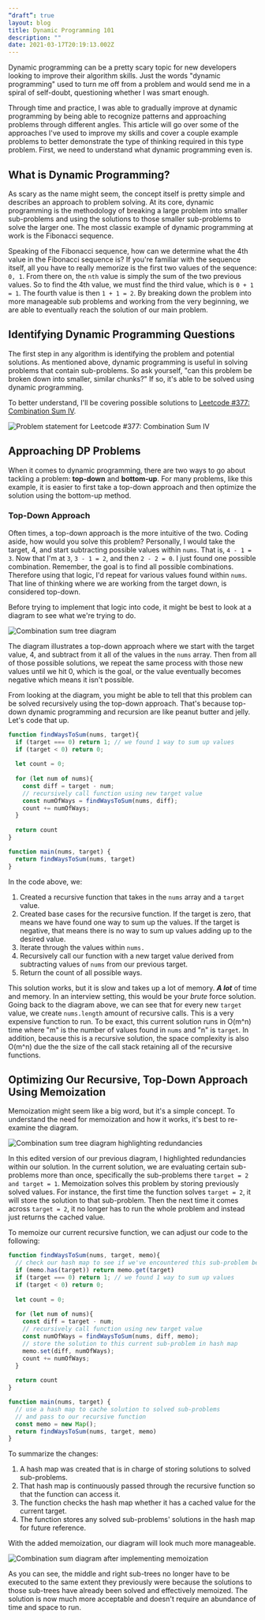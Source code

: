 ```yaml
---
“draft”: true
layout: blog
title: Dynamic Programming 101
description: ""
date: 2021-03-17T20:19:13.002Z
---
```

Dynamic programming can be a pretty scary topic for new developers looking to improve their algorithm skills. Just the words "dynamic programming" used to turn me off from a problem and would send me in a spiral of self-doubt, questioning whether I was smart enough. 

Through time and practice, I was able to gradually improve at dynamic programming by being able to recognize patterns and approaching problems through different angles. This article will go over some of the approaches I've used to improve my skills and cover a couple example problems to better demonstrate the type of thinking required in this type problem. First, we need to understand what dynamic programming even is. 

## What is Dynamic Programming?

As scary as the name might seem, the concept itself is pretty simple and describes an approach to problem solving. At its core, dynamic programming is the methodology of breaking a large problem into smaller sub-problems and using the solutions to those smaller sub-problems to solve the larger one. The most classic example of dynamic programming at work is the Fibonacci sequence. 

Speaking of the Fibonacci sequence, how can we determine what the 4th value in the Fibonacci sequence is? If you're familiar with the sequence itself, all you have to really memorize is the first two values of the sequence: `0, 1`. From there on, the `nth` value is simply the sum of the two previous values. So to find the 4th value, we must find the third value, which is `0 + 1 = 1`. The fourth value is then `1 + 1 = 2`. By breaking down the problem into more manageable sub problems and working from the very beginning, we are able to eventually reach the solution of our main problem.

## Identifying Dynamic Programming Questions

The first step in any algorithm is identifying the problem and potential solutions. As mentioned above, dynamic programming is useful in solving problems that contain sub-problems. So ask yourself, "can this problem be broken down into smaller, similar chunks?" If so, it's able to be solved using dynamic programming. 

To better understand, I'll be covering possible solutions to [Leetcode #377: Combination Sum IV](https://leetcode.com/problems/combination-sum-iv/). 

![Problem statement for Leetcode #377: Combination Sum IV](/images/uploads/screen-shot-2021-03-17-at-3.44.48-pm.png "Problem statement for Leetcode #377: Combination Sum IV")

## Approaching DP Problems

When it comes to dynamic programming, there are two ways to go about tackling a problem: **top-down** and **bottom-up**. For many problems, like this example, it is easier to first take a top-down approach and then optimize the solution using the bottom-up method.

### Top-Down Approach

Often times, a top-down approach is the more intuitive of the two. Coding aside, how would you solve this problem? Personally, I would take the target, 4, and start subtracting possible values within `nums`. That is, `4 - 1 = 3`. Now that I'm at `3`, `3 - 1 = 2`, and then `2 - 2 = 0`. I just found one possible combination. Remember, the goal is to find all possible combinations. Therefore using that logic, I'd repeat for various values found within `nums`.  That line of thinking where we are working from the target down, is considered top-down. 

Before trying to implement that logic into code, it might be best to look at a diagram to see what we're trying to do. 

![Combination sum tree diagram](/images/uploads/combination-sum-diagram.png "Combination sum tree diagram")

The diagram illustrates a top-down approach where we start with the target value, 4, and subtract from it all of the values in the `nums` array. Then from all of those possible solutions, we repeat the same process with those new values until we hit 0, which is the goal, or the value eventually becomes negative which means it isn't possible.

From looking at the diagram, you might be able to tell that this problem can be solved recursively using the top-down approach. That's because top-down dynamic programming and recursion are like peanut butter and jelly. Let's code that up.

```javascript
function findWaysToSum(nums, target){
  if (target === 0) return 1; // we found 1 way to sum up values
  if (target < 0) return 0; 
  
  let count = 0;
  
  for (let num of nums){
    const diff = target - num;
    // recursively call function using new target value
    const numOfWays = findWaysToSum(nums, diff);
    count += numOfWays;
  }
  
  return count
}

function main(nums, target) {
  return findWaysToSum(nums, target)
}
```

In the code above, we: 

1. Created a recursive function that takes in the `nums` array and a `target` value.
2. Created base cases for the recursive function. If the target is zero, that means we have found one way to sum up the values. If the target is negative, that means there is no way to sum up values adding up to the desired value.
3. Iterate through the values within `nums.`
4. Recursively call our function with a new target value derived from subtracting values of `nums` from our previous target.
5. Return the count of all possible ways.

This solution works, but it is slow and takes up a lot of memory. ***A lot*** of time and memory. In an interview setting, this would be your *brute* force solution. Going back to the diagram above, we can see that for every new `target` value, we create `nums.length` amount of recursive calls. This is a very expensive function to run. To be exact, this current solution runs in O(m^n) time where "m" is the number of values found in `nums` and "n" is `target`. In addition, because this is a recursive solution, the space complexity is also O(m^n) due the the size of the call stack retaining all of the recursive functions.

## Optimizing Our Recursive, Top-Down Approach Using Memoization

Memoization might seem like a big word, but it's a simple concept. To understand the need for memoization and how it works, it's best to re-examine the diagram. 

![Combination sum tree diagram highlighting redundancies](/images/uploads/combination-sum-diagram-memo.png "Combination sum tree diagram highlighting redundancies")

In this edited version of our previous diagram, I highlighted redundancies within our solution. In the current solution, we are evaluating certain sub-problems more than once, specifically the sub-problems there `target = 2 and target = 1`. Memoization solves this problem by storing previously solved values. For instance, the first time the function solves `target = 2`, it will store the solution to that sub-problem. Then the next time it comes across `target = 2`, it no longer has to run the whole problem and instead just returns the cached value. 

To memoize our current recursive function, we can adjust our code to the following:

```javascript
function findWaysToSum(nums, target, memo){
  // check our hash map to see if we've encountered this sub-problem before
  if (memo.has(target)) return memo.get(target)
  if (target === 0) return 1; // we found 1 way to sum up values
  if (target < 0) return 0; 
  
  let count = 0;
  
  for (let num of nums){
    const diff = target - num;
    // recursively call function using new target value
    const numOfWays = findWaysToSum(nums, diff, memo);
    // store the solution to this current sub-problem in hash map
    memo.set(diff, numOfWays);
    count += numOfWays;
  }
  
  return count
}

function main(nums, target) {
  // use a hash map to cache solution to solved sub-problems
  // and pass to our recursive function
  const memo = new Map();
  return findWaysToSum(nums, target, memo)
}
```

To summarize the changes:

1. A hash map was created that is in charge of storing solutions to solved sub-problems.
2. That hash map is continuously passed through the recursive function so that the function can access it.
3. The function checks the hash map whether it has a cached value for the current target.
4. The function stores any solved sub-problems' solutions in the hash map for future reference.

With the added memoization, our diagram will look much more manageable.

![Combination sum diagram after implementing memoization](/images/uploads/combination-sum-diagram-final.png "Combination sum diagram after implementing memoization")

As you can see, the middle and right sub-trees no longer have to be executed to the same extent they previously were because the solutions to those sub-trees have already been solved and effectively memoized. The solution is now much more acceptable and doesn't require an abundance of time and space to run.